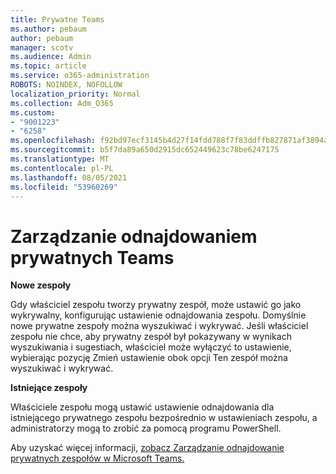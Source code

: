 ```yaml
---
title: Prywatne Teams
ms.author: pebaum
author: pebaum
manager: scotv
ms.audience: Admin
ms.topic: article
ms.service: o365-administration
ROBOTS: NOINDEX, NOFOLLOW
localization_priority: Normal
ms.collection: Adm_O365
ms.custom:
- "9001223"
- "6258"
ms.openlocfilehash: f92bd97ecf3145b4d27f14fdd788f7f83ddffb827871af3894aec78ba30f6a48
ms.sourcegitcommit: b5f7da89a650d2915dc652449623c78be6247175
ms.translationtype: MT
ms.contentlocale: pl-PL
ms.lasthandoff: 08/05/2021
ms.locfileid: "53960269"
---
```

# <a name="managing-discovery-of-private-teams"></a>Zarządzanie odnajdowaniem prywatnych Teams

**Nowe zespoły**

Gdy właściciel zespołu tworzy prywatny zespół, może ustawić go jako wykrywalny, konfigurując ustawienie odnajdowania zespołu. Domyślnie nowe prywatne zespoły można wyszukiwać i wykrywać. Jeśli właściciel zespołu nie chce, aby prywatny zespół był pokazywany w wynikach wyszukiwania i sugestiach, właściciel może wyłączyć to ustawienie, wybierając pozycję Zmień ustawienie obok opcji Ten zespół można wyszukiwać i wykrywać.  

**Istniejące zespoły**

Właściciele zespołu mogą ustawić ustawienie odnajdowania dla istniejącego prywatnego zespołu bezpośrednio w ustawieniach zespołu, a administratorzy mogą to zrobić za pomocą programu PowerShell.  

Aby uzyskać więcej informacji, [zobacz Zarządzanie odnajdowanie prywatnych zespołów w Microsoft Teams.](https://docs.microsoft.com/microsoftteams/manage-discovery-of-private-teams)
